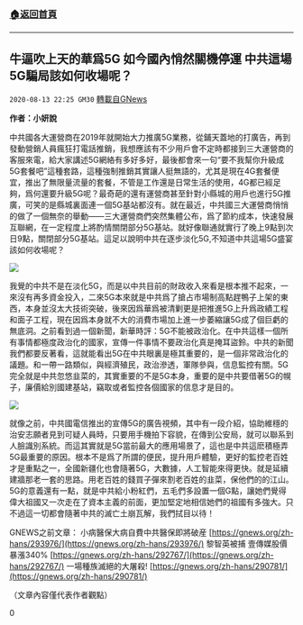 ###  [:house:返回首頁](https://github.com/ourhimalayas/txt)
---

## 牛逼吹上天的華爲5G 如今國內悄然關機停運 中共這場5G騙局該如何收場呢？
`2020-08-13 22:25 GM30` [轉載自GNews](https://gnews.org/zh-hant/296006/)

**作者：小妍說**

中共國各大運營商在2019年就開始大力推廣5G業務，從鋪天蓋地的打廣告，再到發動營銷人員瘋狂打電話推銷，我想應該有不少用戶會不定時都接到三大運營商的客服來電，給大家講述5G網絡有多好多好，最後都會來一句“要不我幫你升級成5G套餐吧”這種套路，這種強制推銷其實讓人挺無語的，尤其是現在4G套餐便宜，推出了無限量流量的套餐，不管是工作還是日常生活的使用，4G都已經足夠，爲何還要升級5G呢？最奇葩的還有運營商甚至針對小縣城的用戶也進行5G推廣，可笑的是縣城裏面連一個5G基站都沒有。就在最近，中共國三大運營商悄悄的做了一個無奈的舉動——三大運營商們突然集體公布，爲了節約成本，快速發展互聯網，在一定程度上將酌情關閉部分5G基站。就好像聯通就實行了晚上9點到次日9點，關閉部分5G基站。這足以說明中共在逐步淡化5G,不知道中共這場5G盛宴該如何收場呢？

![](https://s3.amazonaws.com/gnews-media-offload/wp-content/uploads/2020/08/13221557/%E5%9B%BE%E7%89%871-40.jpg)

我覺的中共不是在淡化5G，而是以中共目前的財政收入來看是根本推不起來，一來沒有再多資金投入，二來5G本來就是中共爲了搶占市場制高點趕鴨子上架的東西，本身並沒太大技術突破，後來因爲華爲被清剿更是把推進5G上升爲政績工程和面子工程，現在因爲本身就不大的消費市場加上進一步萎縮讓5G成了個巨虧的無底洞。之前看到過一個新聞，新華時評：5G不能被政治化。在中共這樣一個所有事情都極度政治化的國家，宣傳一件事情不要政治化真是掩耳盜鈴。中共的新聞我們都要反著看，這就能看出5G在中共眼裏是極其重要的，是一個非常政治化的議題。和一帶一路類似，與經濟殖民，政治滲透，軍隊參與，信息監控有關。5G完全就是中共忽悠韭菜的，其實重要的不是5G本身，重要的是中共要借著5G的幌子，廉價給別國建基站，竊取或者監控各個國家的信息才是目的。

![](https://s3.amazonaws.com/gnews-media-offload/wp-content/uploads/2020/08/13221644/%E5%9B%BE%E7%89%872-32.jpg)

就像之前，中共國電信推出的宣傳5G的廣告視頻，其中有一段介紹，協助維穩的治安志願者見到可疑人員時，只要用手機拍下容貌，在傳到公安局，就可以聯系到人臉識別系統。而這其實就是5G當前最大的應用場景了，這也是中共這麽積極弄5G最重要的原因。根本不是爲了所謂的便民，提升用戶體驗，更好的監控老百姓才是重點之一，全國新疆化也會隨著5G，大數據，人工智能來得更快。就是延續建牆那老一套的思路。用老百姓的錢買子彈來割老百姓的韭菜，保他們的的江山。5G的意義還有一點，就是中共給小粉紅們，五毛們多設置一個G點，讓她們覺得偉大祖國又一次走在了資本主義的前面，更加堅定地相信她們的祖國有多強大。只不過這一切都會隨著中共的滅亡土崩瓦解，我們拭目以待！

GNEWS之前文章：
小病醫保大病自費中共醫保即將破産 [https://gnews.org/zh-hans/293976/](https://gnews.org/zh-hans/293976/)
黎智英被捕 壹傳媒股價暴漲340% [https://gnews.org/zh-hans/292767/](https://gnews.org/zh-hans/292767/)
一場種族滅絕的大屠殺! [https://gnews.org/zh-hans/290781/](https://gnews.org/zh-hans/290781/)

（文章內容僅代表作者觀點）

0

